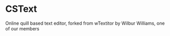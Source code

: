 # CSText
Online quill based text editor, forked from wTextitor by Wilbur Williams, one of our members
